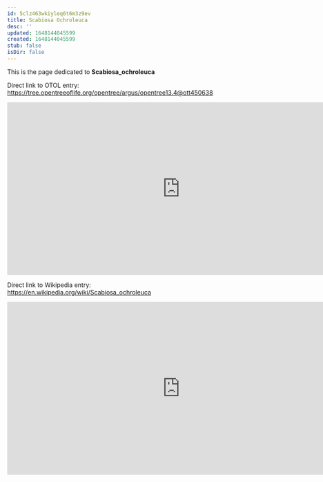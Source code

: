 ```yaml
---
id: 5clz463wkiyleq6t6m3z9ev
title: Scabiosa Ochroleuca
desc: ''
updated: 1648144045599
created: 1648144045599
stub: false
isDir: false
---
```

This is the page dedicated to **Scabiosa_ochroleuca**


Direct link to OTOL entry: https://tree.opentreeoflife.org/opentree/argus/opentree13.4@ott450638



<html>
    <body>
    <iframe src="https://tree.opentreeoflife.org/opentree/argus/opentree13.4@ott450638"
    width="800" height="400" frameborder="0" allowfullscreen> </iframe>
    </body>
</html>
    


Direct link to Wikipedia entry: https://en.wikipedia.org/wiki/Scabiosa_ochroleuca



<html>
    <body>
    <iframe src="https://en.wikipedia.org/wiki/Scabiosa_ochroleuca"
    width="800" height="400" frameborder="0" allowfullscreen> </iframe>
    </body>
</html>
    
